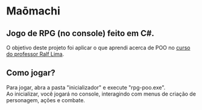 # Maōmachi

## Jogo de RPG (no console) feito em C#.
O objetivo deste projeto foi aplicar o que aprendi acerca de POO no [curso do professor Ralf Lima](https://www.youtube.com/playlist?list=PLWXw8Gu52TRKlAqSfkdhSTPtAfAcYko5E).  

## Como jogar?
Para jogar, abra a pasta "inicializador" e execute "rpg-poo.exe". <br>
Ao inicializar, você jogará no console, interagindo com menus de criação de personagem, ações e combate.
